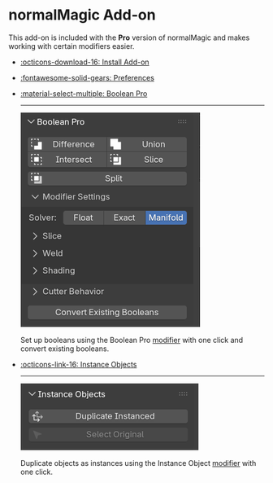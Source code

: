 # normalMagic Add-on

This add-on is included with the **Pro** version of normalMagic and makes working with certain modifiers easier.

<div class="grid cards" markdown>

- [:octicons-download-16: Install Add-on](../install.md#add-on)

- [:fontawesome-solid-gears: Preferences](./preferences.md)

- [:material-select-multiple: Boolean Pro](./boolean_pro.md)

    ---
    
    ![bpro panel](../assets/add-on/bpro_panel.png)

    Set up booleans using the Boolean Pro [modifier](../mesh_tools/boolean_pro.md) with one click and convert existing booleans.

- [:octicons-link-16: Instance Objects](./instance_objects.md)
    
    ---

    ![instance panel](../assets/add-on/instance_panel.png)

    Duplicate objects as instances using the Instance Object [modifier](../other_tools/instance_object.md) with one click.

</div>

